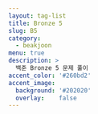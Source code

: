 ```yaml
---
layout: tag-list
title: Bronze 5
slug: B5
category:
  - beakjoon
menu: true
description: >
  백준 Bronze 5 문제 풀이
accent_color: '#260bd2'
accent_image:
  background: '#202020'
  overlay:    false
---
```



